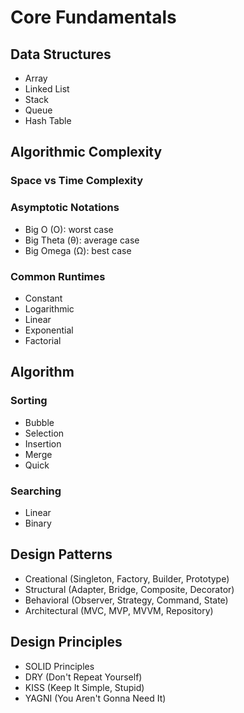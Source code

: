 # Core Fundamentals

## Data Structures

- Array
- Linked List
- Stack
- Queue
- Hash Table

## Algorithmic Complexity

### Space vs Time Complexity

### Asymptotic Notations

- Big O (O): worst case
- Big Theta (θ): average case
- Big Omega (Ω): best case

### Common Runtimes

- Constant
- Logarithmic
- Linear
- Exponential
- Factorial

## Algorithm

### Sorting

- Bubble
- Selection
- Insertion
- Merge
- Quick

### Searching

- Linear
- Binary

## Design Patterns

- Creational (Singleton, Factory, Builder, Prototype)
- Structural (Adapter, Bridge, Composite, Decorator)
- Behavioral (Observer, Strategy, Command, State)
- Architectural (MVC, MVP, MVVM, Repository)

## Design Principles

- SOLID Principles
- DRY (Don't Repeat Yourself)
- KISS (Keep It Simple, Stupid)
- YAGNI (You Aren't Gonna Need It)